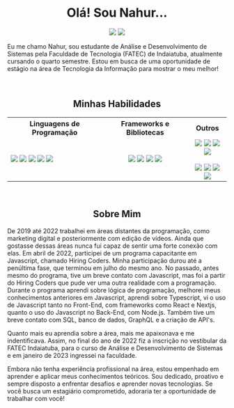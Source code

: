 <div id="resume-container__pt">
    <!--
    <div align="center">
        <img src="https://img.shields.io/badge/See_in:-English-purple">
    </div>
    -->
  <h1 align="center">Olá! Sou Nahur...</h1>
  <div id="resume-badges__pt" align="center">
    <a href="https://www.linkedin.com/in/nahurstreit/" alt="Linkedin" target="_blank">
    <img src="https://img.shields.io/badge/LinkedIn-Conectar-blue?logo=linkedin&style=flat-square"></a>
    <a href="https://github.com/nahurstreit" alt="Github">
      <img src="https://img.shields.io/badge/GitHub-Seguir-black?logo=github&style=flat-square">
    </a>
  </div>
  <div id="resume-text__pt">
    <p>Eu me chamo Nahur, sou estudante de Análise e Desenvolvimento de Sistemas pela Faculdade de Tecnologia (FATEC) de Indaiatuba, atualmente cursando o quarto semestre. 
    Estou em busca de uma oportunidade de estágio na área de Tecnologia da Informação para mostrar o meu melhor!</p>
    <br>
  </div>
</div>

<div id="abilities-containter__pt" align="center">
  <h2>Minhas Habilidades</h2>
  <table id="abilities-table__pt">
    <tr>
      <th>Linguagens de Programação</th>
      <th>Frameworks e Bibliotecas</th>
      <th>Outros</th>
    </tr>
    <tr>
      <td>
        <div id="languages">
            <a title="C" href="https://www.w3schools.com/c/index.php" >
              <img src="https://skillicons.dev/icons?i=c"></></a>
          <a title="JavaScript" href="https://www.w3schools.com/js/default.asp">
              <img src="https://skillicons.dev/icons?i=js"></></a>
          <a title="TypeScript" href="https://www.typescriptlang.org/" >
              <img src="https://skillicons.dev/icons?i=ts"></></a>
          <a title="Python" href="https://www.python.org/" >
              <img src="https://skillicons.dev/icons?i=python"></></a>
          <a title="Java" href="https://www.java.com/pt-BR/" >
              <img src="https://skillicons.dev/icons?i=java"></></a>
        </div>
      </td>
      <td align="center">
        <div id="framework-lib">
            <a title="React" href="https://react.dev/">
              <img src="https://skillicons.dev/icons?i=react"></></a>
          <a title="Next.JS" href="https://nextjs.org/">
              <img src="https://skillicons.dev/icons?i=nextjs"></></a>
          <a title="Express" href="https://expressjs.com/">
              <img src="https://skillicons.dev/icons?i=express"></></a>
          <a title="Sequelize" href="https://sequelize.org/">
              <img src="https://skillicons.dev/icons?i=sequelize"></></a>
        </div>
      </td>
      <td align="center">
          <div id="related-tecnology">
            <a title="Nodejs" href="https://nodejs.org/en">
              <img src="https://skillicons.dev/icons?i=nodejs"></></a>
            <a title="Github" href="https://github.com/nahurstreit/">
              <img src="https://skillicons.dev/icons?i=github"></></a>
            <a title="Postman" href="https://www.postman.com/">
              <img src="https://skillicons.dev/icons?i=postman"></></a>
            <a title="Figma" href="https://www.figma.com/">
              <img src="https://skillicons.dev/icons?i=figma"></></a>
          </div><br>
          <div id="aditional-tecnology">
            <a title="Adobe After Effects" href="https://www.adobe.com/br/products/aftereffects.html">
              <img src="https://skillicons.dev/icons?i=ae"></></a>
            <a title="Adobe Premiere" href="https://www.adobe.com/br/products/premiere.html">
              <img src="https://skillicons.dev/icons?i=premiere"></></a>
            <a title="Adobe Photoshop" href="https://www.adobe.com/br/products/photoshop.html">
              <img src="https://skillicons.dev/icons?i=photoshop"></></a>
            <a title="Adobe Illustrator" href="https://www.adobe.com/br/products/illustrator.html">
              <img src="https://skillicons.dev/icons?i=ai"></></a>
          </div>
      </td>
    </tr>
  </table>
  <br>
</div>

<div id="about-me-container__pt">
  <h2 align="center">Sobre Mim</h2>
  <p>De 2019 até 2022 trabalhei em áreas distantes da programação, como marketing digital e posteriormente com edição de vídeos. Ainda que gostasse dessas áreas nunca fui capaz de sentir uma forte conexão com elas. Em abril de 2022, participei de um programa capacitante em Javascript, chamado Hiring Coders. Minha participação durou até a penúltima fase, que terminou em julho do mesmo ano. No passado, antes mesmo do programa, tive um breve contato com Javascript, mas foi a partir do Hiring Coders que pude ver uma outra realidade com a programação. Durante o programa aprendi sobre lógica de programação, melhorei meus conhecimentos anteriores em Javascript, aprendi sobre Typescript, vi o uso de Javascript tanto no Front-End, com frameworks como React e Nextjs, quanto o uso do Javascript no Back-End, com Node.js. Também tive um breve contato com SQL, banco de dados, GraphQL e a criação de API's.
    
  Quanto mais eu aprendia sobre a área, mais me apaixonava e me indentificava. Assim, no final do ano de 2022 fiz a inscrição no vestibular da FATEC Indaiatuba, para o curso de Análise e Desenvolvimento de Sistemas e em janeiro de 2023 ingressei na faculdade.


  Embora não tenha experiência profissional na área, estou empenhado em aprender e aplicar meus conhecimentos teóricos.
  Sou dedicado, proativo e sempre disposto a enfrentar desafios e aprender novas tecnologias.
  Se você busca um estagiário comprometido, adoraria ter a oportunidade de trabalhar com você!</p>
</div>

<!--
**nahurstreit/nahurstreit** is a ✨ _special_ ✨ repository because its `README.md` (this file) appears on your GitHub profile.

Here are some ideas to get you started:

- 🔭 I’m currently working on ...
- 🌱 I’m currently learning ...
- 👯 I’m looking to collaborate on ...
- 🤔 I’m looking for help with ...
- 💬 Ask me about ...
- 📫 How to reach me: ...
- 😄 Pronouns: ...
- ⚡ Fun fact: ...
-->
